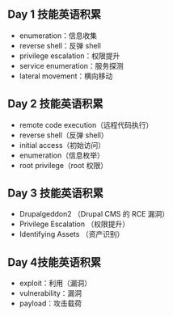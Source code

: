 ## Day 1 技能英语积累

- enumeration：信息收集
- reverse shell：反弹 shell
- privilege escalation：权限提升
- service enumeration：服务探测
- lateral movement：横向移动


## Day 2 技能英语积累

- remote code execution（远程代码执行）
- reverse shell（反弹 shell）
- initial access（初始访问）
- enumeration（信息枚举）
- root privilege（root 权限）

## Day 3 技能英语积累
- Drupalgeddon2	（Drupal CMS 的 RCE 漏洞）
- Privilege Escalation  （权限提升）
- Identifying Assets （资产识别）

## Day 4技能英语积累

- exploit：利用（漏洞）
- vulnerability：漏洞
- payload：攻击载荷

